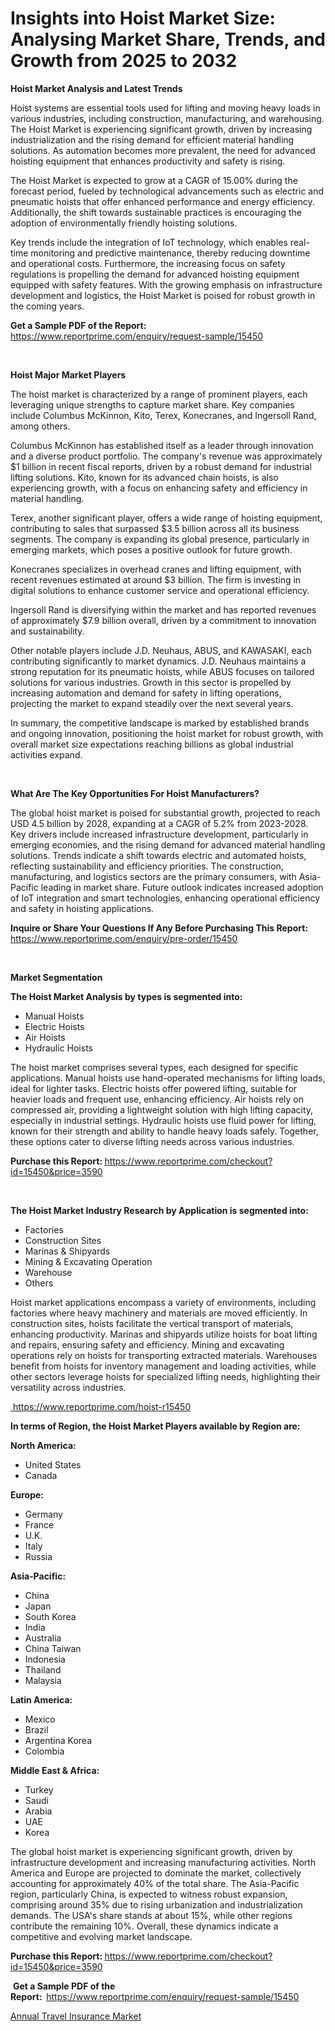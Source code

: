 <p><h1>Insights into Hoist Market Size: Analysing Market Share, Trends, and Growth from 2025 to 2032</h1></p><p><strong>Hoist Market Analysis and Latest Trends</strong></p>
<p><p>Hoist systems are essential tools used for lifting and moving heavy loads in various industries, including construction, manufacturing, and warehousing. The Hoist Market is experiencing significant growth, driven by increasing industrialization and the rising demand for efficient material handling solutions. As automation becomes more prevalent, the need for advanced hoisting equipment that enhances productivity and safety is rising.</p><p>The Hoist Market is expected to grow at a CAGR of 15.00% during the forecast period, fueled by technological advancements such as electric and pneumatic hoists that offer enhanced performance and energy efficiency. Additionally, the shift towards sustainable practices is encouraging the adoption of environmentally friendly hoisting solutions. </p><p>Key trends include the integration of IoT technology, which enables real-time monitoring and predictive maintenance, thereby reducing downtime and operational costs. Furthermore, the increasing focus on safety regulations is propelling the demand for advanced hoisting equipment equipped with safety features. With the growing emphasis on infrastructure development and logistics, the Hoist Market is poised for robust growth in the coming years.</p></p>
<p><strong>Get a Sample PDF of the Report:&nbsp;</strong> <a href="https://www.reportprime.com/enquiry/request-sample/15450?utm_campaign=3192&utm_medium=2&utm_source=Github&utm_content=ia&utm_term=20032025&utm_id=hoist">https://www.reportprime.com/enquiry/request-sample/15450</a></p>
<p>&nbsp;</p>
<p><strong>Hoist Major Market Players</strong></p>
<p><p>The hoist market is characterized by a range of prominent players, each leveraging unique strengths to capture market share. Key companies include Columbus McKinnon, Kito, Terex, Konecranes, and Ingersoll Rand, among others. </p><p>Columbus McKinnon has established itself as a leader through innovation and a diverse product portfolio. The company's revenue was approximately $1 billion in recent fiscal reports, driven by a robust demand for industrial lifting solutions. Kito, known for its advanced chain hoists, is also experiencing growth, with a focus on enhancing safety and efficiency in material handling.</p><p>Terex, another significant player, offers a wide range of hoisting equipment, contributing to sales that surpassed $3.5 billion across all its business segments. The company is expanding its global presence, particularly in emerging markets, which poses a positive outlook for future growth.</p><p>Konecranes specializes in overhead cranes and lifting equipment, with recent revenues estimated at around $3 billion. The firm is investing in digital solutions to enhance customer service and operational efficiency. </p><p>Ingersoll Rand is diversifying within the market and has reported revenues of approximately $7.9 billion overall, driven by a commitment to innovation and sustainability.</p><p>Other notable players include J.D. Neuhaus, ABUS, and KAWASAKI, each contributing significantly to market dynamics. J.D. Neuhaus maintains a strong reputation for its pneumatic hoists, while ABUS focuses on tailored solutions for various industries. Growth in this sector is propelled by increasing automation and demand for safety in lifting operations, projecting the market to expand steadily over the next several years.</p><p>In summary, the competitive landscape is marked by established brands and ongoing innovation, positioning the hoist market for robust growth, with overall market size expectations reaching billions as global industrial activities expand.</p></p>
<p>&nbsp;</p>
<p><strong>What Are The Key Opportunities For Hoist Manufacturers?</strong></p>
<p><p>The global hoist market is poised for substantial growth, projected to reach USD 4.5 billion by 2028, expanding at a CAGR of 5.2% from 2023-2028. Key drivers include increased infrastructure development, particularly in emerging economies, and the rising demand for advanced material handling solutions. Trends indicate a shift towards electric and automated hoists, reflecting sustainability and efficiency priorities. The construction, manufacturing, and logistics sectors are the primary consumers, with Asia-Pacific leading in market share. Future outlook indicates increased adoption of IoT integration and smart technologies, enhancing operational efficiency and safety in hoisting applications.</p></p>
<p><strong>Inquire or Share Your Questions If Any Before Purchasing This Report:</strong> <a href="https://www.reportprime.com/enquiry/pre-order/15450?utm_campaign=3192&utm_medium=2&utm_source=Github&utm_content=ia&utm_term=20032025&utm_id=hoist">https://www.reportprime.com/enquiry/pre-order/15450</a></p>
<p>&nbsp;</p>
<p><strong>Market Segmentation</strong></p>
<p><strong>The Hoist Market Analysis by types is segmented into:</strong></p>
<p><ul><li>Manual Hoists</li><li>Electric Hoists</li><li>Air Hoists</li><li>Hydraulic Hoists</li></ul></p>
<p><p>The hoist market comprises several types, each designed for specific applications. Manual hoists use hand-operated mechanisms for lifting loads, ideal for lighter tasks. Electric hoists offer powered lifting, suitable for heavier loads and frequent use, enhancing efficiency. Air hoists rely on compressed air, providing a lightweight solution with high lifting capacity, especially in industrial settings. Hydraulic hoists use fluid power for lifting, known for their strength and ability to handle heavy loads safely. Together, these options cater to diverse lifting needs across various industries.</p></p>
<p><strong>Purchase this Report:&nbsp;</strong><a href="https://www.reportprime.com/checkout?id=15450&price=3590&utm_campaign=3192&utm_medium=2&utm_source=Github&utm_content=ia&utm_term=20032025&utm_id=hoist">https://www.reportprime.com/checkout?id=15450&price=3590</a></p>
<p>&nbsp;</p>
<p><strong>The Hoist Market Industry Research by Application is segmented into:</strong></p>
<p><ul><li>Factories</li><li>Construction Sites</li><li>Marinas & Shipyards</li><li>Mining & Excavating Operation</li><li>Warehouse</li><li>Others</li></ul></p>
<p><p>Hoist market applications encompass a variety of environments, including factories where heavy machinery and materials are moved efficiently. In construction sites, hoists facilitate the vertical transport of materials, enhancing productivity. Marinas and shipyards utilize hoists for boat lifting and repairs, ensuring safety and efficiency. Mining and excavating operations rely on hoists for transporting extracted materials. Warehouses benefit from hoists for inventory management and loading activities, while other sectors leverage hoists for specialized lifting needs, highlighting their versatility across industries.</p></p>
<p><a href="https://www.reportprime.com/hoist-r15450?utm_campaign=3192&utm_medium=2&utm_source=Github&utm_content=ia&utm_term=20032025&utm_id=hoist">&nbsp;https://www.reportprime.com/hoist-r15450</a></p>
<p><strong>In terms of Region, the Hoist Market Players available by Region are:</strong></p>
<p>
    <p> <strong> North America: </strong>
        <ul>
            <li>United States</li>
            <li>Canada</li>
        </ul>
        </p> 
    <p> <strong> Europe: </strong>
        <ul>
            <li>Germany</li>
            <li>France</li>
            <li>U.K.</li>
            <li>Italy</li>
            <li>Russia</li>
        </ul>
        </p> 
    <p> <strong> Asia-Pacific: </strong>
        <ul>
            <li>China</li>
            <li>Japan</li>
            <li>South Korea</li>
            <li>India</li>
            <li>Australia</li>
            <li>China Taiwan</li>
            <li>Indonesia</li>
            <li>Thailand</li>
            <li>Malaysia</li>
        </ul>
        </p> 
    <p> <strong> Latin America: </strong>
        <ul>
            <li>Mexico</li>
            <li>Brazil</li>
            <li>Argentina Korea</li>
            <li>Colombia</li>
        </ul>
        </p> 
    <p> <strong> Middle East & Africa: </strong>
        <ul>
            <li>Turkey</li>
            <li>Saudi</li>
            <li>Arabia</li>
            <li>UAE</li>
            <li>Korea</li>
        </ul>
    </p>
    </p>
<p><p>The global hoist market is experiencing significant growth, driven by infrastructure development and increasing manufacturing activities. North America and Europe are projected to dominate the market, collectively accounting for approximately 40% of the total share. The Asia-Pacific region, particularly China, is expected to witness robust expansion, comprising around 35% due to rising urbanization and industrialization demands. The USA's share stands at about 15%, while other regions contribute the remaining 10%. Overall, these dynamics indicate a competitive and evolving market landscape.</p></p>
<p><strong>Purchase this Report: </strong><a href="https://www.reportprime.com/checkout?id=15450&price=3590&utm_campaign=3192&utm_medium=2&utm_source=Github&utm_content=ia&utm_term=20032025&utm_id=hoist">https://www.reportprime.com/checkout?id=15450&price=3590</a></p>
<p>&nbsp;<strong>Get a Sample PDF of the Report:&nbsp;&nbsp;</strong><a href="https://www.reportprime.com/enquiry/request-sample/15450?utm_campaign=3192&utm_medium=2&utm_source=Github&utm_content=ia&utm_term=20032025&utm_id=hoist">https://www.reportprime.com/enquiry/request-sample/15450</a></p>
<p><strong></strong></p>
<p><p><a href="https://github.com/mismannely/Market-Research-Report-List-1/blob/main/annual-travel-insurance-market.md?utm_campaign=3192&utm_medium=2&utm_source=Github&utm_content=ia&utm_term=20032025&utm_id=hoist">Annual Travel Insurance Market</a></p></p>